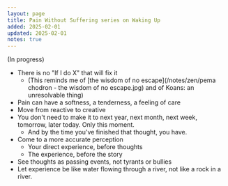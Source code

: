 ```yaml
---
layout: page
title: Pain Without Suffering series on Waking Up
added: 2025-02-01
updated: 2025-02-01
notes: true
---
```


(In progress)

- There is no "If I do X" that will fix it
    - (This reminds me of [the wisdom of no escape](/notes/zen/pema chodron - the wisdom of no escape.jpg) and of Koans: an unresolvable thing)
- Pain can have a softness, a tenderness, a feeling of care
- Move from reactive to creative
- You don't need to make it to next year, next month, next week, tomorrow, later today. Only this moment.
    - And by the time you've finished that thought, you have.
- Come to a more accurate perception
    - Your direct experience, before thoughts
    - The experience, before the story
- See thoughts as passing events, not tyrants or bullies
- Let experience be like water flowing through a river, not like a rock in a river.